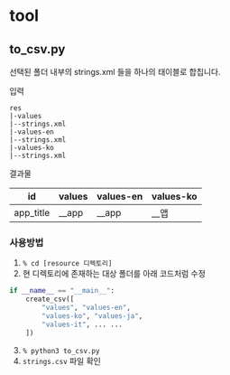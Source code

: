 # tool

## to_csv.py

선택된 폴더 내부의 strings.xml 들을 하나의 태이블로 합칩니다.

입력

```
res
|-values
|--strings.xml
|-values-en
|--strings.xml
|-values-ko
|--strings.xml
```

결과물

| id | values | values-en | values-ko |
| - | - | - | - |
| app_title | __app | __app | __앱 |

### 사용방법

1. `% cd [resource 디렉토리]`
2. 현 디렉토리에 존재하는 대상 폴더를 아래 코드처럼 수정
```python
if __name__ == "__main__":
    create_csv([
        "values", "values-en",
        "values-ko", "values-ja",
        "values-it", ... ...
    ])
```
3. `% python3 to_csv.py`
4. `strings.csv` 파일 확인


